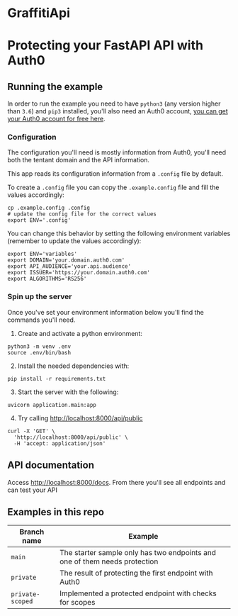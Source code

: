 # GraffitiApi
# Protecting your FastAPI API with Auth0

## Running the example

In order to run the example you need to have `python3` (any version higher than `3.6`) and `pip3` installed, you'll also need an Auth0 account, [you can get your Auth0 account for free here](https://a0.to/jtemporal-signup-for-auth0).

### Configuration

The configuration you'll need is mostly information from Auth0, you'll need both the tentant domain and the API information.

This app reads its configuration information from a `.config` file by default.

To create a `.config` file you can copy the `.example.config` file and fill the values accordingly:

```console
cp .example.config .config
# update the config file for the correct values
export ENV='.config'
```

You can change this behavior by setting the following environment variables (remember to update the values accordingly):

```console
export ENV='variables'
export DOMAIN='your.domain.auth0.com'
export API_AUDIENCE='your.api.audience'
export ISSUER='https://your.domain.auth0.com'
export ALGORITHMS='RS256'
```

### Spin up the server

Once you've set your environment information below you'll find the commands you'll need.

1. Create and activate a python environment:

```console
python3 -m venv .env
source .env/bin/bash
```

2. Install the needed dependencies with:

```console
pip install -r requirements.txt
```
3. Start the server with the following:

```console
uvicorn application.main:app
```

4. Try calling [http://localhost:8000/api/public](http://localhost:8000/api/public)

```
curl -X 'GET' \
  'http://localhost:8000/api/public' \
  -H 'accept: application/json'
```

## API documentation

Access [http://localhost:8000/docs](http://localhost:8000/docs). From there you'll see all endpoints and can test your API

## Examples in this repo

| Branch name | Example |
| ----------- | ------- |
| `main` | The starter sample only has two endpoints and one of them needs protection |
| `private` | The result of protecting the first endpoint with Auth0 |
| `private-scoped` | Implemented a protected endpoint with checks for scopes |